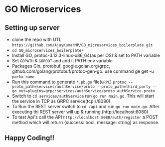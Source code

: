# GO Microservices

## Setting up server
* clone the repo with UTL `https://github.com/AjayKumarMP/GO_microservices_boilerplate.git`
* `cd GO_microservices_boilerplate/`
* Install GO, protoc-3.12.3-linux-x86_64(as per OS) & set to PATH variable
* Set `GOPATH` & `GOROOT` and add it PATH env variable
* Packages Gin, protobuf, google.golan.org/grpc, github.com/golang/protobuf/protoc-gen-go. use command ge get -u `packa_name`
* Run this command to generate `*.pb.go` file(`GRPC`)
`protoc --proto_path=services/authService/proto --proto_path=third_party --go_out=plugins=grpc:services/authService/proto authService.proto`
* Switch to `cd services/authService` run `go run main.go`. This will start the service in TCP as GRPC service(tcp://8080).
* To Run the REST server switch to `cd /api` and run `go run main.go`. After executing thi REST server will up & running.(http://localhost:8080)
* To test Api's call the API `http://localhost:8080/auth/register` a POST method which will return {success: bool, message: string} as response.

## Happy Coding!!